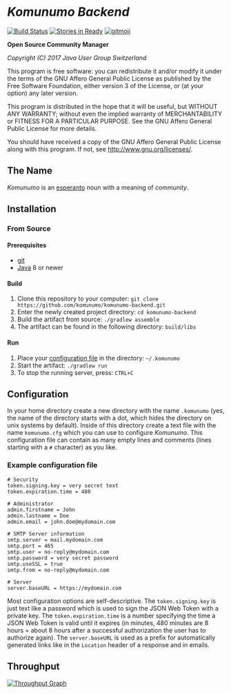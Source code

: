 *Komunumo Backend*
==================

[![Build Status](https://travis-ci.org/komunumo/komunumo-backend.svg?branch=master)](https://travis-ci.org/komunumo/komunumo-backend) [![Stories in Ready](https://badge.waffle.io/komunumo/komunumo-backend.png?label=ready&title=ready)](http://waffle.io/komunumo/komunumo-backend) [![gitmoji](https://img.shields.io/badge/gitmoji-%20😜%20😍-FFDD67.svg)](https://gitmoji.carloscuesta.me)

**Open Source Community Manager**

*Copyright (C) 2017 Java User Group Switzerland*

This program is free software: you can redistribute it and/or modify it under the terms of the GNU Affero General Public License as published by the Free Software Foundation, either version 3 of the License, or (at your option) any later version.

This program is distributed in the hope that it will be useful, but WITHOUT ANY WARRANTY; without even the implied warranty of MERCHANTABILITY or FITNESS FOR A PARTICULAR PURPOSE. See the GNU Affero General Public License for more details.

You should have received a copy of the GNU Affero General Public License along with this program.  If not, see <http://www.gnu.org/licenses/>.

## The Name

*Komunumo* is an [esperanto](https://wikipedia.org/wiki/Esperanto) noun with a meaning of *community*.

## Installation

### From Source

#### Prerequisites

- [git](https://git-scm.com)
- [Java](https://www.oracle.com/technetwork/java/javase/downloads) 8 or newer

#### Build

1. Clone this repository to your computer: `git clone https://github.com/komunumo/komunumo-backend.git`
2. Enter the newly created project directory: `cd komunumo-backend`
3. Build the artifact from source: `./gradlew assemble`
4. The artifact can be found in the following directory: `build/libs`

#### Run

1. Place your [configuration file](#configuration) in the directory: `~/.komunumo`
2. Start the artifact: `./gradlew run`
3. To stop the running server, press: `CTRL+C`


## Configuration

In your home directory create a new directory with the name `.komunumo` (yes, the name of the directory starts with a dot, which hides the directory on unix systems by default). Inside of this directory create a text file with the name `komunumo.cfg` which you can use to configure *Komunumo*. This configuration file can contain as many empty lines and comments (lines starting with a `#` character) as you like.

### Example configuration file
```
# Security
token.signing.key = very secret text 
token.expiration.time = 480

# Administrator
admin.firstname = John
admin.lastname = Doe
admin.email = john.doe@mydomain.com

# SMTP Server information
smtp.server = mail.mydomain.com
smtp.port = 465
smtp.user = no-reply@mydomain.com
smtp.password = very secret password
smtp.useSSL = true
smtp.from = no-reply@mydomain.com

# Server
server.baseURL = https://mydomain.com
```

Most configuration options are self-descriptive. The `token.signing.key` is just text like a password which is used to sign the JSON Web Token with a private key. The `token.expiration.time` is a number specifying the time a JSON Web Token is valid until it expires (in minutes, 480 minutes are 8 hours = about 8 hours after a successful authorization the user has to authorize again). The `server.baseURL` is used as a prefix for automatically generated links like in the `Location` header of a response and in emails.

## Throughput

[![Throughput Graph](https://graphs.waffle.io/komunumo/komunumo-backend/throughput.svg)](https://waffle.io/komunumo/komunumo-backend/metrics/throughput)


